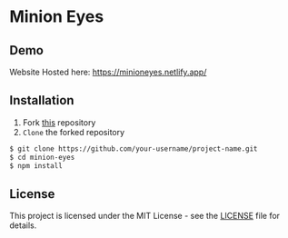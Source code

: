 # Minion Eyes

## Demo

Website Hosted here: https://minioneyes.netlify.app/

## Installation

1. Fork [this](https://github.com/developerroshank/minion-eyes/tree/main/minioneyes) repository
2. `Clone` the forked repository

```bash
$ git clone https://github.com/your-username/project-name.git
$ cd minion-eyes
$ npm install
```

## License

This project is licensed under the MIT License - see the [LICENSE](https://github.com/developerroshank/minion-eyes?tab=MIT-1-ov-file) file for details.
